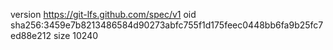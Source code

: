 version https://git-lfs.github.com/spec/v1
oid sha256:3459e7b8213486584d90273abfc755f1d175feec0448bb6fa9b25fc7ed88e212
size 10240
